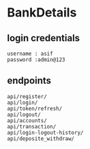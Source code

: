 # BankDetails

## login credentials
```
username : asif
password :admin@123
```

## endpoints

```
api/register/
api/login/
api/token/refresh/
api/logout/
api/accounts/
api/transaction/
api/login-logout-history/
api/deposite_withdraw/

```

